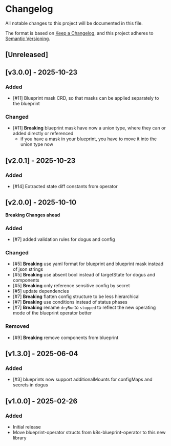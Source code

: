 # Changelog

All notable changes to this project will be documented in this file.

The format is based on [Keep a Changelog](https://keepachangelog.com/en/1.0.0/),
and this project adheres to [Semantic Versioning](https://semver.org/spec/v2.0.0.html).

## [Unreleased]

## [v3.0.0] - 2025-10-23

### Added
- [#11] Blueprint mask CRD, so that masks can be applied separately to the blueprint

### Changed
- [#11] **Breaking** blueprint mask have now a union type, where they can or added directly or referenced 
  - if you have a mask in your blueprint, you have to move it into the union type now

## [v2.0.1] - 2025-10-23

### Added
- [#14] Extracted state diff constants from operator

## [v2.0.0] - 2025-10-10

**Breaking Changes ahead**

### Added
- [#7] added validation rules for dogus and config

### Changed
- [#5] **Breaking** use yaml format for blueprint and blueprint mask instead of json strings
- [#5] **Breaking** use absent bool instead of targetState for dogus and components
- [#5] **Breaking** only reference sensitive config by secret
- [#5] update dependencies
- [#7] **Breaking** flatten config structure to be less hierarchical
- [#7] **Breaking** use conditions instead of status phases
- [#7] **Breaking** rename `dryRun`to `stopped` to reflect the new operating mode of the blueprint operator better

### Removed
- [#9] **Breaking** remove components from blueprint

## [v1.3.0] - 2025-06-04
### Added
- [#3] blueprints now support additionalMounts for configMaps and secrets in dogus

## [v1.0.0] - 2025-02-26
### Added
- Initial release
- Move blueprint-operator structs from k8s-blueprint-operator to this new library